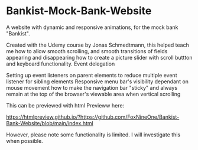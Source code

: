 # Bankist-Mock-Bank-Website
A website with dynamic and responsive animations, for the mock bank "Bankist".

Created with the Udemy course by Jonas Schmedtmann, this helped teach me 
how to allow smooth scrolling, and smooth transitions of fields appearing and disappearing
how to create a picture slider with scroll buttton and keyboard functionality.
Event delegation

Setting up event listeners on parent elements to reduce multiple event listener for sibling elements
Responsive menu bar's visibility dependant on mouse movement
how to make the navigation bar "sticky" and always remain at the top of the browser's viewable area when vertical scrolling


This can be previewed with html Previeww here:

https://htmlpreview.github.io/?https://github.com/FoxNineOne/Bankist-Bank-Website/blob/main/index.html

However, please note some functionality is limited. I will investigate this when possible.

